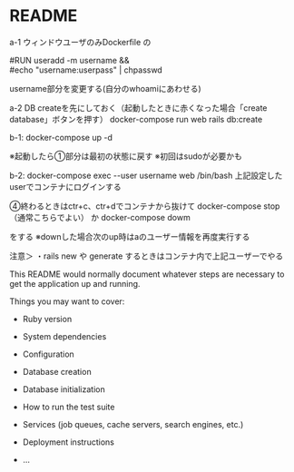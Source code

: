 # README

a-1
ウィンドウユーザのみDockerfile の

#RUN useradd -m username && \
#echo "username:userpass" | chpasswd

username部分を変更する(自分のwhoamiにあわせる)

a-2
DB createを先にしておく（起動したときに赤くなった場合「create database」ボタンを押す）
docker-compose run web rails db:create

b-1:
docker-compose up -d

※起動したら①部分は最初の状態に戻す
※初回はsudoが必要かも

b-2:
docker-compose exec --user username web /bin/bash
上記設定したuserでコンテナにログインする

④終わるときはctr+c、ctr+dでコンテナから抜けて
docker-compose stop （通常こちらでよい）
か
docker-compose dowm

をする
※downした場合次のup時はaのユーザー情報を再度実行する

注意＞
・rails new や generate するときはコンテナ内で上記ユーザーでやる


This README would normally document whatever steps are necessary to get the
application up and running.

Things you may want to cover:

* Ruby version

* System dependencies

* Configuration

* Database creation

* Database initialization

* How to run the test suite

* Services (job queues, cache servers, search engines, etc.)

* Deployment instructions

* ...

